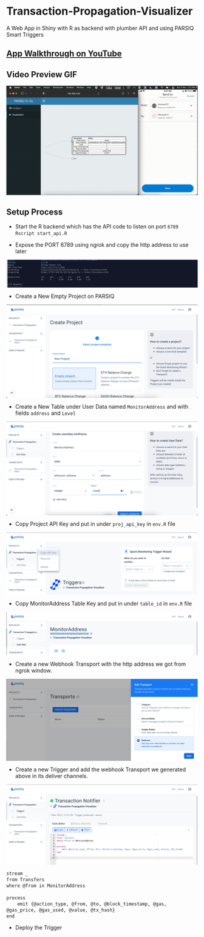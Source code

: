 # Transaction-Propagation-Visualizer
A Web App in Shiny with R as backend with plumber API and using PARSIQ Smart Triggers

## [App Walkthrough on YouTube](https://www.youtube.com/watch?v=GpWZLMB2lvM)

## Video Preview GIF
[![Alt text](images/Working_Gif.gif)](https://www.youtube.com/watch?v=GpWZLMB2lvM)

## Setup Process
- Start the R backend which has the API code to listen on port `6789`
`Rscript start_api.R`

- Expose the PORT 6789 using ngrok and copy the http address to use later
<img src="images/Dem0.png"  align="center"/>

- Create a New Empty Project on PARSIQ
<img src="images/Dem1.png"  align="center"/>

- Create a New Table under User Data named `MonitorAddress` and with fields `address` and `Level`
<img src="images/Dem2.png"  align="center"/>

- Copy Project API Key and put in under `proj_api_key` in `env.R` file
<img src="images/Dem3.png"  align="center"/>

- Copy MonitorAddress Table Key and put in under `table_id` in `env.R` file
<img src="images/Dem4.png"  align="center"/>

- Create a new Webhook Transport with the http address we got from ngrok window.
<img src="images/Dem5.png"  align="center"/>

- Create a new Trigger and add the webhook Transport we generated above in its deliver channels.
<img src="images/Dem6.png"  align="center"/>

```
stream _
from Transfers
where @from in MonitorAddress

process
    emit {@action_type, @from, @to, @block_timestamp, @gas, @gas_price, @gas_used, @value, @tx_hash}
end
```

- Deploy the Trigger



